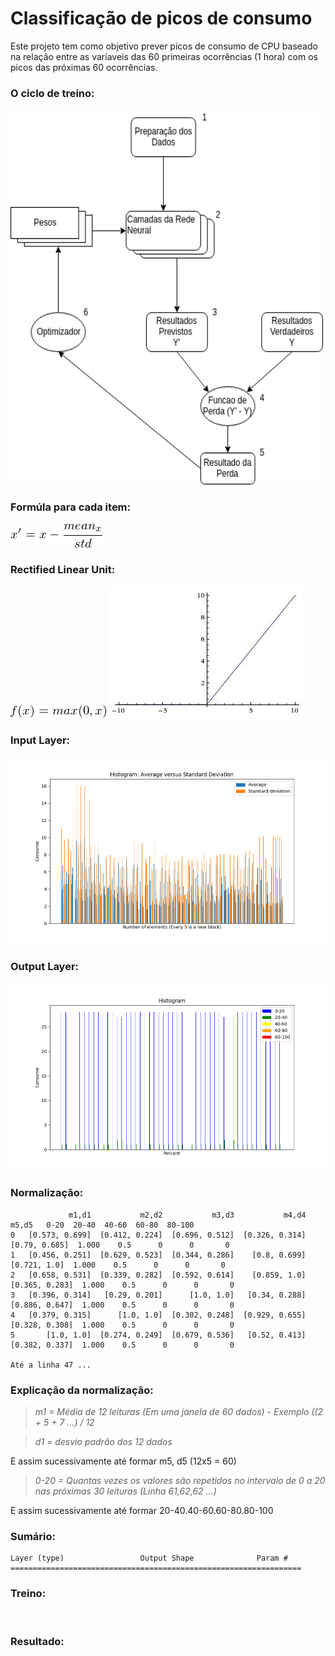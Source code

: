 # Classificação de picos de consumo

Este projeto tem como objetivo prever picos de consumo de CPU baseado na relação entre as varíaveis das 60 primeiras ocorrências (1 hora) com os picos das próximas 60 ocorrências.

### O ciclo de treino:

<img src="https://github.com/vinhali/advanced_monitoring/blob/master/neural-network/classification/img/estrutura.png?raw=true" width="500px" height="600px">

### Formúla para cada item:

<img src="https://github.com/vinhali/advanced_monitoring/blob/master/neural-network/classification/img/mat.png?raw=true"/>

### Rectified Linear Unit:

<img src="https://github.com/vinhali/advanced_monitoring/blob/master/neural-network/classification/img/mat2.png?raw=true"/>
<img src="https://github.com/vinhali/advanced_monitoring/blob/master/neural-network/classification/img/mat3.jpeg?raw=true"/>

### Input Layer:

<img src="https://github.com/vinhali/advanced_monitoring/blob/master/neural-network/classification/img/input_layer.png?raw=true" width="600px" height="300px"/>

### Output Layer:

<img src="https://github.com/vinhali/advanced_monitoring/blob/master/neural-network/classification/img/output_layer.png?raw=true" width="600px" height="300px"/>

### Normalização:

                 m1,d1           m2,d2           m3,d3           m4,d4           m5,d5   0-20  20-40  40-60  60-80  80-100
    0   [0.573, 0.699]  [0.412, 0.224]  [0.696, 0.512]  [0.326, 0.314]   [0.79, 0.685]  1.000    0.5      0      0       0
    1   [0.456, 0.251]  [0.629, 0.523]  [0.344, 0.286]    [0.8, 0.699]    [0.721, 1.0]  1.000    0.5      0      0       0
    2   [0.658, 0.531]  [0.339, 0.282]  [0.592, 0.614]    [0.859, 1.0]  [0.365, 0.283]  1.000    0.5      0      0       0
    3   [0.396, 0.314]   [0.29, 0.201]      [1.0, 1.0]   [0.34, 0.288]  [0.886, 0.647]  1.000    0.5      0      0       0
    4   [0.379, 0.315]      [1.0, 1.0]  [0.302, 0.248]  [0.929, 0.655]  [0.328, 0.308]  1.000    0.5      0      0       0
    5       [1.0, 1.0]  [0.274, 0.249]  [0.679, 0.536]   [0.52, 0.413]  [0.382, 0.337]  1.000    0.5      0      0       0

    Até a linha 47 ...
    
 ### Explicação da normalização:

> *m1 = Média de 12 leituras (Em uma janela de 60 dados) - Exemplo ((2 + 5 + 7 ...) / 12*

> *d1 = desvio padrão dos 12 dados*

E assim sucessivamente até formar m5, d5 (12x5 = 60)

> *0-20 = Quantas vezes os valores são repetidos no intervalo de 0 a 20 nas próximas 30 leituras (Linha 61,62,62 ...)*

E assim sucessivamente até formar 20-40.40-60.60-80.80-100

### Sumário:

    Layer (type)                 Output Shape              Param #
    =================================================================
    
### Treino:

<img src="">

### Resultado:

<img src="">
